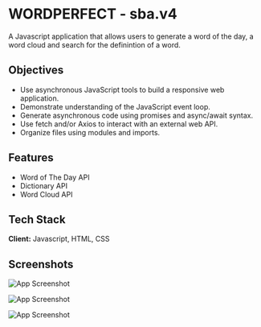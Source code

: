 # WORDPERFECT - sba.v4

A Javascript application that allows users to generate a word of the day, a word cloud and search for the definintion of a word.

## Objectives

- Use asynchronous JavaScript tools to build a responsive web application.
- Demonstrate understanding of the JavaScript event loop.
- Generate asynchronous code using promises and async/await syntax.
- Use fetch and/or Axios to interact with an external web API.
- Organize files using modules and imports.

## Features

- Word of The Day API
- Dictionary API
- Word Cloud API

## Tech Stack

**Client:** Javascript, HTML, CSS

## Screenshots

![App Screenshot](https://github.com/R-LaRoi/WordPerfect-sba.v4/assets/114012059/ef141bb6-212d-4f18-ad51-bb0a30f6af02)

![App Screenshot](https://github.com/R-LaRoi/WordPerfect-sba.v4/assets/114012059/860b7dfc-5be3-462d-8aa0-fcb9b057e0d1)

![App Screenshot](https://github.com/R-LaRoi/WordPerfect-sba.v4/assets/114012059/934b5ec7-4fc5-4972-9bf2-1fb7cc239890)
